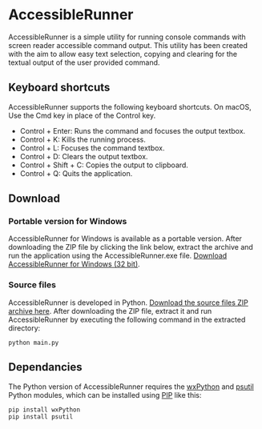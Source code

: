 # AccessibleRunner
AccessibleRunner is a simple utility for running console commands with screen reader accessible command output. This utility has been created with the aim to allow easy text selection, copying and clearing for the textual output of the user provided command.

## Keyboard shortcuts
AccessibleRunner supports the following keyboard shortcuts. On macOS, Use the Cmd key in place of the Control key.

* Control + Enter: Runs the command and focuses the output textbox.
* Control + K: Kills the running process.
* Control + L: Focuses the command textbox.
* Control + D: Clears the output textbox.
* Control + Shift + C: Copies the output to clipboard.
* Control + Q: Quits the application.

## Download
### Portable version for Windows
AccessibleRunner for Windows is available as a portable version. After downloading the ZIP file by clicking the link below, extract the archive and run the application using the AccessibleRunner.exe file. [Download AccessibleRunner for Windows (32 bit)](https://github.com/adamsamec/AccessibleRunner/blob/master/dist/Win-32bit/AccessibleRunner%20(Win-32bit).zip?raw=true).

### Source files
AccessibleRunner is developed in Python. [Download the source files ZIP archive here](). After downloading the ZIP file, extract it and run AccessibleRunner by executing the following command in the extracted directory:

    python main.py

## Dependancies
The Python version of AccessibleRunner requires the [wxPython](https://www.wxpython.org) and [psutil](https://pypi.org/project/psutil/) Python modules, which can be installed using [PIP](https://pypi.org/project/pip/) like this:

    pip install wxPython
    pip install psutil
